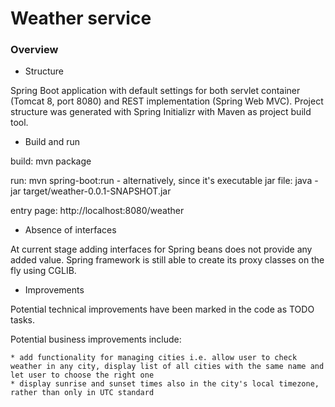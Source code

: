 # Weather service

### Overview
* Structure

Spring Boot application with default settings for both servlet container (Tomcat 8, port 8080) and REST implementation (Spring Web MVC). Project structure was generated with Spring Initializr with Maven as project build tool.

* Build and run

build: mvn package

run: mvn spring-boot:run - alternatively, since it's executable jar file: java -jar target/weather-0.0.1-SNAPSHOT.jar

entry page: http://localhost:8080/weather

* Absence of interfaces

At current stage adding interfaces for Spring beans does not provide any added value. Spring framework is still able to create its proxy classes on the fly using CGLIB.

* Improvements

Potential technical improvements have been marked in the code as TODO tasks.

Potential business improvements include:

    * add functionality for managing cities i.e. allow user to check weather in any city, display list of all cities with the same name and let user to choose the right one
    * display sunrise and sunset times also in the city's local timezone, rather than only in UTC standard
